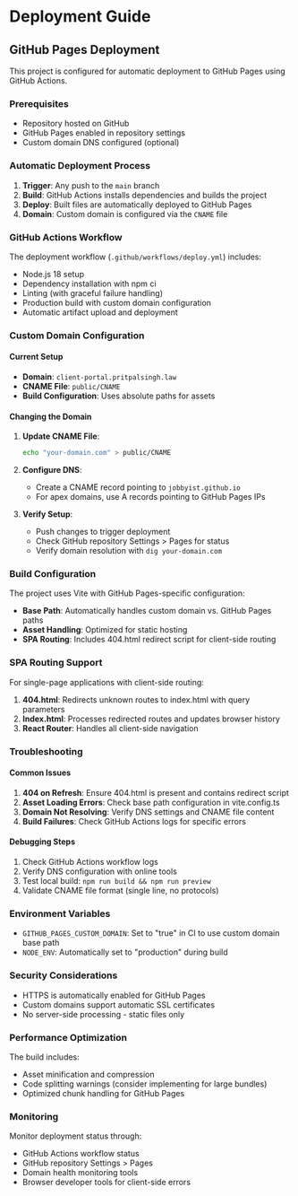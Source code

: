 # Deployment Guide

## GitHub Pages Deployment

This project is configured for automatic deployment to GitHub Pages using GitHub Actions.

### Prerequisites

- Repository hosted on GitHub
- GitHub Pages enabled in repository settings
- Custom domain DNS configured (optional)

### Automatic Deployment Process

1. **Trigger**: Any push to the `main` branch
2. **Build**: GitHub Actions installs dependencies and builds the project
3. **Deploy**: Built files are automatically deployed to GitHub Pages
4. **Domain**: Custom domain is configured via the `CNAME` file

### GitHub Actions Workflow

The deployment workflow (`.github/workflows/deploy.yml`) includes:

- Node.js 18 setup
- Dependency installation with npm ci
- Linting (with graceful failure handling)
- Production build with custom domain configuration
- Automatic artifact upload and deployment

### Custom Domain Configuration

#### Current Setup
- **Domain**: `client-portal.pritpalsingh.law`
- **CNAME File**: `public/CNAME`
- **Build Configuration**: Uses absolute paths for assets

#### Changing the Domain

1. **Update CNAME File**:
   ```bash
   echo "your-domain.com" > public/CNAME
   ```

2. **Configure DNS**:
   - Create a CNAME record pointing to `jobbyist.github.io`
   - For apex domains, use A records pointing to GitHub Pages IPs

3. **Verify Setup**:
   - Push changes to trigger deployment
   - Check GitHub repository Settings > Pages for status
   - Verify domain resolution with `dig your-domain.com`

### Build Configuration

The project uses Vite with GitHub Pages-specific configuration:

- **Base Path**: Automatically handles custom domain vs. GitHub Pages paths
- **Asset Handling**: Optimized for static hosting
- **SPA Routing**: Includes 404.html redirect script for client-side routing

### SPA Routing Support

For single-page applications with client-side routing:

1. **404.html**: Redirects unknown routes to index.html with query parameters
2. **Index.html**: Processes redirected routes and updates browser history
3. **React Router**: Handles all client-side navigation

### Troubleshooting

#### Common Issues

1. **404 on Refresh**: Ensure 404.html is present and contains redirect script
2. **Asset Loading Errors**: Check base path configuration in vite.config.ts
3. **Domain Not Resolving**: Verify DNS settings and CNAME file content
4. **Build Failures**: Check GitHub Actions logs for specific errors

#### Debugging Steps

1. Check GitHub Actions workflow logs
2. Verify DNS configuration with online tools
3. Test local build: `npm run build && npm run preview`
4. Validate CNAME file format (single line, no protocols)

### Environment Variables

- `GITHUB_PAGES_CUSTOM_DOMAIN`: Set to "true" in CI to use custom domain base path
- `NODE_ENV`: Automatically set to "production" during build

### Security Considerations

- HTTPS is automatically enabled for GitHub Pages
- Custom domains support automatic SSL certificates
- No server-side processing - static files only

### Performance Optimization

The build includes:
- Asset minification and compression
- Code splitting warnings (consider implementing for large bundles)
- Optimized chunk handling for GitHub Pages

### Monitoring

Monitor deployment status through:
- GitHub Actions workflow status
- GitHub repository Settings > Pages
- Domain health monitoring tools
- Browser developer tools for client-side errors